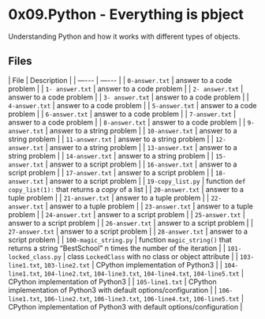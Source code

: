 # 0x09.Python - Everything is pbject
Understanding Python and how it works with different types of objects.

## Files

| File | Description |
| —--- | —--- | 
| `0-answer.txt` | answer to a code problem | 
| `1- answer.txt` | answer to a code problem | 
| `2- answer.txt` | answer to a code problem | 
| `3- answer.txt` | answer to a code problem | 
| `4-answer.txt` | answer to a code problem | 
| `5-answer.txt` | answer to a code problem | 
| `6-answer.txt` | answer to a code problem | 
| `7-answer.txt` | answer to a code problem | 
| `8-answer.txt` | answer to a code problem | 
| `9-answer.txt` | answer to a string problem | 
| `10-answer.txt` | answer to a string problem | 
| `11-answer.txt` | answer to a string problem | 
| `12-answer.txt` | answer to a string problem | 
| `13-answer.txt` | answer to a string problem | 
| `14-answer.txt` | answer to a string problem | 
| `15-answer.txt` | answer to a script problem |
| `16-answer.txt` | answer to a script problem | 
| `17-answer.txt` | answer to a script problem | 
| `18-answer.txt` | answer to a script problem | 
| `19-copy_list.py` | function `def copy_list(1):` that returns a <em>copy</em> of a list | 
| `20-answer.txt` | answer to a tuple problem | 
| `21-answer.txt` | answer to a tuple problem | 
| `22-answer.txt` | answer to a tuple problem | 
| `23-answer.txt` | answer to a tuple problem | 
| `24-answer.txt` | answer to a script problem | 
| `25-answer.txt` | answer to a script problem | 
| `26-answer.txt` | answer to a script problem | 
| `27-answer.txt` | answer to a script problem | 
| `28-answer.txt` | answer to a script problem | 
| `100-magic_string.py` |  function `magic_string()` that returns a string “BestSchool” n times the number of the iteration | 
| `101-locked_class.py` | class `LockedClass` with no class or object attribute | 
| `103-line1.txt`, `103-line2.txt` | CPython implementation of Python3 | 
| `104-line1.txt`, `104-line2.txt`, `104-line3.txt`, `104-line4.txt`, `104-line5.txt` | CPython implementation of Python3 | 
| `105-line1.txt` | CPython implementation of Python3 with default options/configuration | 
| `106-line1.txt`, `106-line2.txt`, `106-line3.txt`, `106-line4.txt`, `106-line5.txt` | CPython implementation of Python3 with default options/configuration |

